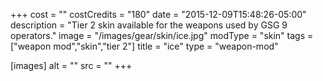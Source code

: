 +++
cost = ""
costCredits = "180"
date = "2015-12-09T15:48:26-05:00"
description = "Tier 2 skin available for the weapons used by GSG 9 operators."
image = "/images/gear/skin/ice.jpg"
modType = "skin"
tags = ["weapon mod","skin","tier 2"]
title = "ice"
type = "weapon-mod"

[images]
  alt = ""
  src = ""
+++
